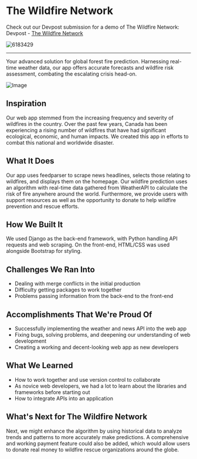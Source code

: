 # The Wildfire Network

Check out our Devpost submission for a demo of The Wildfire Network: Devpost - [The Wildfire Network](https://devpost.com/software/the-wildfire-network)

![6183429](https://github.com/wang-owen/TheWildfireNetwork/assets/69203168/22a007d6-d469-4b7c-bbc2-75e4c484e0f6)

---

Your advanced solution for global forest fire prediction. Harnessing real-time weather data, our app offers accurate forecasts and wildfire risk assessment, combating the escalating crisis head-on.

![Image](https://github.com/wang-owen/TheWildfireNetwork/assets/69203168/828dc4c3-abe5-42cc-8623-00963c0fda4c)

## Inspiration

Our web app stemmed from the increasing frequency and severity of wildfires in the country. Over the past few years, Canada has been experiencing a rising number of wildfires that have had significant ecological, economic, and human impacts. We created this app in efforts to combat this national and worldwide disaster.

## What It Does

Our app uses feedparser to scrape news headlines, selects those relating to wildfires, and displays them on the homepage. Our wildfire prediction uses an algorithm with real-time data gathered from WeatherAPI to calculate the risk of fire anywhere around the world. Furthermore, we provide users with support resources as well as the opportunity to donate to help wildfire prevention and rescue efforts.

## How We Built It

We used Django as the back-end framework, with Python handling API requests and web scraping. On the front-end, HTML/CSS was used alongside Bootstrap for styling.

## Challenges We Ran Into

- Dealing with merge conflicts in the initial production
- Difficulty getting packages to work together
- Problems passing information from the back-end to the front-end

## Accomplishments That We're Proud Of

- Successfully implementing the weather and news API into the web app
- Fixing bugs, solving problems, and deepening our understanding of web development
- Creating a working and decent-looking web app as new developers

## What We Learned

- How to work together and use version control to collaborate
- As novice web developers, we had a lot to learn about the libraries and frameworks before starting out
- How to integrate APIs into an application

## What's Next for The Wildfire Network

Next, we might enhance the algorithm by using historical data to analyze trends and patterns to more accurately make predictions. A comprehensive and working payment feature could also be added, which would allow users to donate real money to wildfire rescue organizations around the globe.

